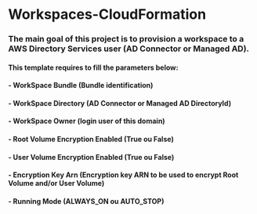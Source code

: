 # Workspaces-CloudFormation

### The main goal of this project is to provision a workspace to a AWS Directory Services user (AD Connector or Managed AD).

#### This template requires to fill the parameters below:

#### - WorkSpace Bundle (Bundle identification)
#### - WorkSpace Directory (AD Connector or Managed AD DirectoryId)
#### - WorkSpace Owner (login user of this domain)
#### - Root Volume Encryption Enabled (True ou False)
#### - User Volume Encryption Enabled (True ou False)
#### - Encryption Key Arn (Encryption key ARN to be used to encrypt Root Volume and/or User Volume)
#### - Running Mode (ALWAYS_ON ou AUTO_STOP) 
